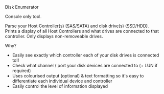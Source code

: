 Disk Enumerator

Console only tool.

Parse your Host Controller(s) (SAS/SATA) and disk drive(s) (SSD/HDD). Prints a display of all Host Controllers and what drives are connected to that controller. Only displays non-removeable drives.

Why?
* Easily see exactly which controller each of your disk drives is connected to!!
* Check what channel / port your disk devices are connected to (+ LUN if required)
* Uses colourised output (optional) & text formatting so it's easy to differentiate each individual device and controller
* Easily control the level of information displayed




